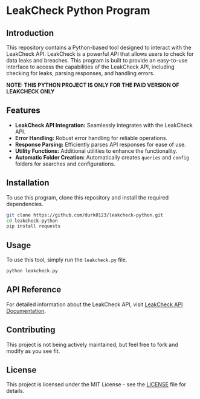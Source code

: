 # LeakCheck Python Program

## Introduction
This repository contains a Python-based tool designed to interact with the LeakCheck API. LeakCheck is a powerful API that allows users to check for data leaks and breaches. This program is built to provide an easy-to-use interface to access the capabilities of the LeakCheck API, including checking for leaks, parsing responses, and handling errors.

**NOTE: THIS PYTHON PROJECT IS ONLY FOR THE PAID VERSION OF LEAKCHECK ONLY**

## Features
- **LeakCheck API Integration:** Seamlessly integrates with the LeakCheck API.
- **Error Handling:** Robust error handling for reliable operations.
- **Response Parsing:** Efficiently parses API responses for ease of use.
- **Utility Functions:** Additional utilities to enhance the functionality.
- **Automatic Folder Creation:** Automatically creates `queries` and `config` folders for searches and configurations.

## Installation
To use this program, clone this repository and install the required dependencies.

```bash
git clone https://github.com/durk0123/leakcheck-python.git
cd leakcheck-python
pip install requests
```

## Usage
To use this tool, simply run the `leakcheck.py` file.

```bash
python leakcheck.py
```

## API Reference
For detailed information about the LeakCheck API, visit [LeakCheck API Documentation](https://wiki.leakcheck.io/en/api).

## Contributing
This project is not being actively maintained, but feel free to fork and modify as you see fit.

## License
This project is licensed under the MIT License - see the [LICENSE](LICENSE) file for details.
